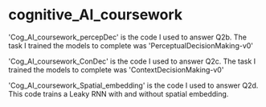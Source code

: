 # cognitive_AI_coursework

'Cog_AI_coursework_percepDec' is the code I used to answer Q2b. The task I trained the models to complete was 'PerceptualDecisionMaking-v0'

'Cog_AI_coursework_ConDec' is the code I used to answer Q2c. The task I trained the models to complete was 'ContextDecisionMaking-v0'

'Cog_AI_coursework_Spatial_embedding' is the code I used to answer Q2d. This code trains a Leaky RNN with and without spatial embedding. 

